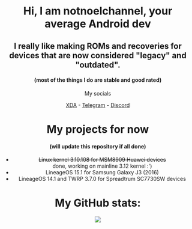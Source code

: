 <div class="notnoelchannel" align="center">
<h1>Hi, I am notnoelchannel, your average Android dev</h1>
<h2>I really like making ROMs and recoveries for devices that are now considered "legacy" and "outdated".</h2>
  <h4>(most of the things I do are stable and good rated)</h4>
<p>My socials</p>
  <a href="https://xdaforums.com/m/notnoelchannel.11814071/">XDA</a> -
  <a href="https://t.me/notnoelchannel">Telegram</a> - 
  <a href="https://discord.com/users/833635623436156938">Discord</a>
<h1>My projects for now</h1>
  <h4>(will update this repository if all done)</h4>
  <ul>
    <li><s>Linux kernel 3.10.108 for MSM8909 Huawei devices</s></li> done, working on mainline 3.12 kernel :')
    <li>LineageOS 15.1 for Samsung Galaxy J3 (2016)</li>
    <li>LineageOS 14.1 and TWRP 3.7.0 for Spreadtrum SC7730SW devices</li>
  </ul>
<h1>My GitHub stats:</h1>
<p><a href="https://github.com/notnoelchannel"><img src="https://github-readme-stats.vercel.app/api?username=notnoelchannel&show_icons=true&theme=dark&layout=compact"></a></p>
</div>


<!--
**NotNoelChannel/notnoelchannel** is a ✨ _special_ ✨ repository because its `README.md` (this file) appears on your GitHub profile.

Here are some ideas to get you started:

- 🔭 I’m currently working on ...
- 🌱 I’m currently learning ...
- 👯 I’m looking to collaborate on ...
- 🤔 I’m looking for help with ...
- 💬 Ask me about ...
- 📫 How to reach me: ...
- 😄 Pronouns: ...
- ⚡ Fun fact: ...
-->
